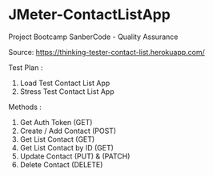 # JMeter-ContactListApp
Project Bootcamp SanberCode - Quality Assurance 

Source: https://thinking-tester-contact-list.herokuapp.com/

Test Plan :
  1. Load Test Contact List App
  2. Stress Test Contact List App

Methods :
1. Get Auth Token (GET)
2. Create / Add Contact (POST)
3. Get List Contact (GET)
4. Get List Contact by ID (GET)
5. Update Contact (PUT) & (PATCH)
6. Delete Contact (DELETE)

